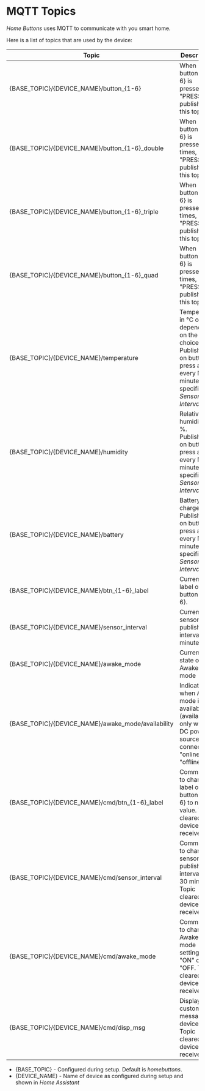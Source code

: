 # MQTT Topics

*Home Buttons* uses MQTT to communicate with you smart home.

Here is a list of topics that are used by the device:

Topic | Description | Retained
------| ----------- | --------
{BASE_TOPIC}/{DEVICE_NAME}/button_{1-6} | When button {1-6} is pressed, "PRESS is published to this topic. | No
{BASE_TOPIC}/{DEVICE_NAME}/button_{1-6}_double | When button {1-6} is pressed 2 times, "PRESS is published to this topic. | No
{BASE_TOPIC}/{DEVICE_NAME}/button_{1-6}_triple | When button {1-6} is pressed 3 times, "PRESS is published to this topic. | No
{BASE_TOPIC}/{DEVICE_NAME}/button_{1-6}_quad | When button {1-6} is pressed 4 times, "PRESS is published to this topic. | No
{BASE_TOPIC}/{DEVICE_NAME}/temperature | Temperature in °C or °F, depending on the setup choice. Published on button press and every N minutes, specified by *Sensor Interval*. | No
{BASE_TOPIC}/{DEVICE_NAME}/humidity | Relative humidity in %. Published on button press and  every  N minutes, specified by *Sensor Interval*. | No
{BASE_TOPIC}/{DEVICE_NAME}/battery | Battery charge in %. Published on button press and  every  N minutes, specified by *Sensor Interval*. | No
{BASE_TOPIC}/{DEVICE_NAME}/btn_{1-6}_label | Current label of button {1-6}.| Yes
{BASE_TOPIC}/{DEVICE_NAME}/sensor_interval | Current sensor publish interval in minutes. | Yes
{BASE_TOPIC}/{DEVICE_NAME}/awake_mode | Current state of Awake mode | Yes
{BASE_TOPIC}/{DEVICE_NAME}/awake_mode/availability | Indicates when Awake mode is available (available only when DC power source is connected). "online" or "offline" | Yes
{BASE_TOPIC}/{DEVICE_NAME}/cmd/btn_{1-6}_label | Command to change label of button {1-6} to new value. Topic cleared by device when received. | Yes
{BASE_TOPIC}/{DEVICE_NAME}/cmd/sensor_interval | Command to change sensor publish interval. 1 - 30 minutes. Topic cleared by device when received. | Yes
{BASE_TOPIC}/{DEVICE_NAME}/cmd/awake_mode | Command to change Awake mode setting. "ON" or "OFF. Topic cleared by device when received. | Yes
{BASE_TOPIC}/{DEVICE_NAME}/cmd/disp_msg | Display a custom message on device. Topic cleared by device when received. | Yes

- {BASE_TOPIC} - Configured during setup. Default is *homebuttons*.
- {DEVICE_NAME} - Name of device as configured during setup and shown in *Home Assistant*